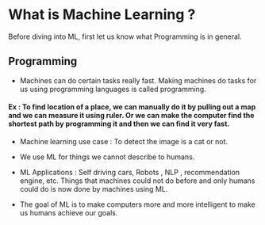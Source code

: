 # What is Machine Learning ?

Before diving into ML, first let us know what Programming is in general.
## Programming

-  Machines can do certain tasks really fast. Making machines do tasks for us  using programming languages is called programming.

#### Ex : To find location of a place, we can manually do it by pulling out a map and we can measure it using ruler. Or we can make the computer find the shortest path by programming it and then we can find it very fast.

- Machine learning use case :  To detect the image is a cat or not.

- We use ML for things we cannot describe to humans.

- ML Applications : Self driving cars, Robots , NLP , recommendation engine, etc. Things that machines could not do before and only humans could do is now done by machines using ML.

- The goal of ML is to make computers more and more intelligent to make us humans achieve our goals.